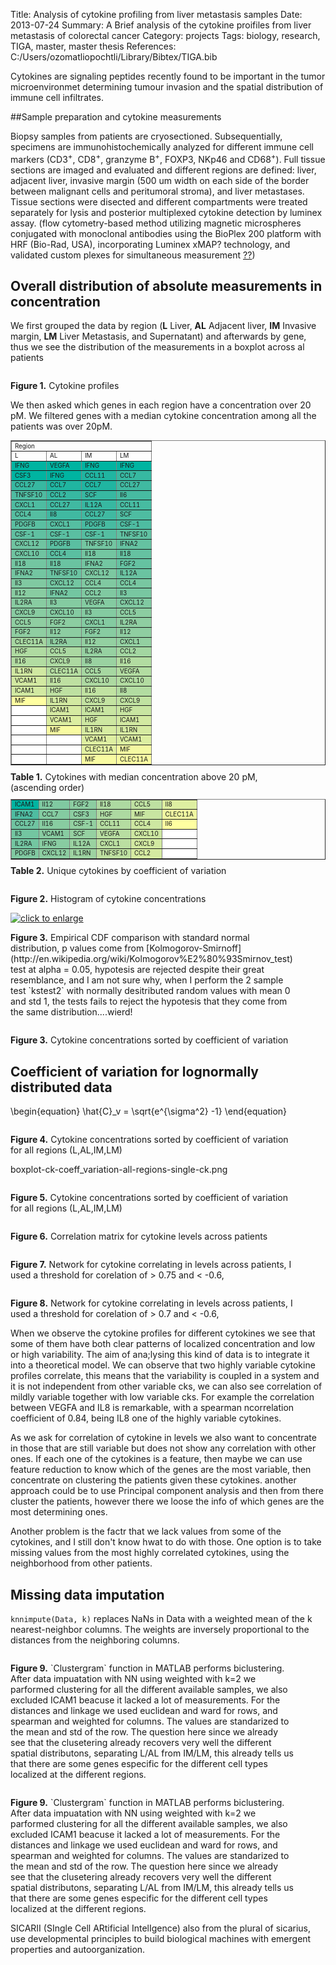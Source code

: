 Title: Analysis of cytokine profiling from liver metastasis samples
Date: 2013-07-24
Summary: A Brief analysis of the cytokine proifiles from liver metastasis of colorectal cancer
Category: projects
Tags: biology, research, TIGA, master, master thesis
References: C:/Users/ozomatliopochtli/Library/Bibtex/TIGA.bib

Cytokines are signaling peptides recently found to be important in the tumor microenvironmet determining tumour invasion and the spatial distribution of immune cell infiltrates.

##Sample preparation and cytokine measurements

Biopsy samples from patients are cryosectioned. Subsequentially, specimens are immunohistochemically analyzed for different immune cell markers (CD3<sup>+</sup>, CD8<sup>+</sup>, granzyme B<sup>+</sup>, FOXP3, NKp46 and CD68<sup>+</sup>). Full tissue sections are imaged and evaluated and different regions are defined: liver, adjacent liver, invasive  margin (500 um width on each side of the border between malignant cells and peritumoral stroma), and liver metastases. Tissue sections were disected and different compartments were treated separately for lysis and posterior multiplexed cytokine detection by luminex assay. (flow cytometry-based method utilizing magnetic microspheres conjugated with monoclonal antibodies using the BioPlex 200 platform with HRF (Bio-Rad, USA), incorporating Luminex xMAP? technology, and validated custom plexes for simultaneous measurement [??](#Krzystek-Korpacka2013))

## Overall distribution of absolute measurements in concentration

We first grouped the data by region (**L** Liver, **AL** Adjacent liver, **IM** Invasive margin, **LM** Liver Metastasis, and Supernatant) and afterwards by gene, thus we see the distribution of the measurements in a boxplot across al patients

<a class="fancybox" rel="figures" href="/static/images/tiga/boxplot-ck-profile-region-patients_log10.png" title="Cytokine profiles" target="_blank"><img src="/static/images/tiga/boxplot-ck-profile-region-patients_log10.png" style="background-color:#fff; max-width: 90%;" alt="" /></a>
<p class="caption" style="width: 90%;"><strong>Figure 1.</strong> Cytokine profiles</p>

We then asked which genes in each region have a concentration over 20 pM. We filtered genes with a median cytokine concentration among all the patients was over 20pM.

<!this is the table 1>

<table border="1" cellpadding="4" cellspacing="0" align="center" style="font-size:0.7em;">
<tr><td colspan="4">Region</td></tr>
<tr><td>L</td><td>AL</td><td>IM</td><td>LM</td></tr>
<tr><td style="background:#00B4A1">IFNG</td><td style="background:#00B4A1">VEGFA</td><td style="background:#00B4A1">IFNG</td><td style="background:#00B4A1">IFNG</td></tr>
<tr><td style="background:#00B4A1">CSF3</td><td style="background:#00B4A1">IFNG</td><td style="background:#20B5A1">CCL11</td><td style="background:#37B8A1">CCL7</td></tr>
<tr><td style="background:#37B8A1">CCL27</td><td style="background:#20B5A1">CCL7</td><td style="background:#20B5A1">CCL7</td><td style="background:#40B9A1">CCL27</td></tr>
<tr><td style="background:#4EBCA1">TNFSF10</td><td style="background:#37B8A1">CCL2</td><td style="background:#37B8A1">SCF</td><td style="background:#47BBA1">Il6</td></tr>
<tr><td style="background:#4EBCA1">CXCL1</td><td style="background:#40B9A1">CCL27</td><td style="background:#37B8A1">IL12A</td><td style="background:#47BBA1">CCL11</td></tr>
<tr><td style="background:#55BEA1">CCL4</td><td style="background:#40B9A1">Il8</td><td style="background:#40B9A1">CCL27</td><td style="background:#4EBCA1">SCF</td></tr>
<tr><td style="background:#5ABFA1">PDGFB</td><td style="background:#55BEA1">CXCL1</td><td style="background:#47BBA1">PDGFB</td><td style="background:#4EBCA1">CSF-1</td></tr>
<tr><td style="background:#60C0A1">CSF-1</td><td style="background:#5ABFA1">CSF-1</td><td style="background:#55BEA1">CSF-1</td><td style="background:#60C0A1">TNFSF10</td></tr>
<tr><td style="background:#6FC4A1">CXCL12</td><td style="background:#5ABFA1">PDGFB</td><td style="background:#73C6A1">TNFSF10</td><td style="background:#65C2A1">IFNA2</td></tr>
<tr><td style="background:#6FC4A1">CXCL10</td><td style="background:#5ABFA1">CCL4</td><td style="background:#73C6A1">Il18</td><td style="background:#65C2A1">Il18</td></tr>
<tr><td style="background:#73C6A1">Il18</td><td style="background:#6AC3A1">Il18</td><td style="background:#73C6A1">IFNA2</td><td style="background:#65C2A1">FGF2</td></tr>
<tr><td style="background:#73C6A1">IFNA2</td><td style="background:#6AC3A1">TNFSF10</td><td style="background:#7CC8A1">CXCL12</td><td style="background:#6AC3A1">IL12A</td></tr>
<tr><td style="background:#80C9A1">Il3</td><td style="background:#73C6A1">CXCL12</td><td style="background:#80C9A1">CCL4</td><td style="background:#78C7A1">CCL4</td></tr>
<tr><td style="background:#88CCA1">Il12</td><td style="background:#73C6A1">IFNA2</td><td style="background:#80C9A1">CCL2</td><td style="background:#78C7A1">Il3</td></tr>
<tr><td style="background:#88CCA1">IL2RA</td><td style="background:#84CBA1">Il3</td><td style="background:#84CBA1">VEGFA</td><td style="background:#80C9A1">CXCL12</td></tr>
<tr><td style="background:#88CCA1">CXCL9</td><td style="background:#84CBA1">CXCL10</td><td style="background:#84CBA1">Il3</td><td style="background:#8CCDA1">CCL5</td></tr>
<tr><td style="background:#8FCEA1">CCL5</td><td style="background:#8CCDA1">FGF2</td><td style="background:#84CBA1">CXCL1</td><td style="background:#8FCEA1">IL2RA</td></tr>
<tr><td style="background:#8FCEA1">FGF2</td><td style="background:#8CCDA1">Il12</td><td style="background:#88CCA1">FGF2</td><td style="background:#8FCEA1">Il12</td></tr>
<tr><td style="background:#A6D7A1">CLEC11A</td><td style="background:#8FCEA1">IL2RA</td><td style="background:#93D0A1">Il12</td><td style="background:#93D0A1">CXCL1</td></tr>
<tr><td style="background:#AFDBA1">HGF</td><td style="background:#AAD8A1">CCL5</td><td style="background:#96D1A1">IL2RA</td><td style="background:#A3D6A1">CCL2</td></tr>
<tr><td style="background:#B2DCA1">Il16</td><td style="background:#ADD9A1">CXCL9</td><td style="background:#9AD2A1">Il8</td><td style="background:#B2DCA1">Il16</td></tr>
<tr><td style="background:#D0E8A1">IL1RN</td><td style="background:#B5DDA1">CLEC11A</td><td style="background:#A6D7A1">CCL5</td><td style="background:#B2DCA1">VEGFA</td></tr>
<tr><td style="background:#D2E9A1">VCAM1</td><td style="background:#BEE0A1">Il16</td><td style="background:#ADD9A1">CXCL10</td><td style="background:#B2DCA1">CXCL10</td></tr>
<tr><td style="background:#D2E9A1">ICAM1</td><td style="background:#BEE0A1">HGF</td><td style="background:#C0E2A1">Il16</td><td style="background:#B2DCA1">Il8</td></tr>
<tr><td style="background:#FFFFA1">MIF</td><td style="background:#D2E9A1">IL1RN</td><td style="background:#C3E3A1">CXCL9</td><td style="background:#C0E2A1">CXCL9</td></tr>
<tr><td style="background:#FFFFFF">&nbsp;</td><td style="background:#D5EAA1">ICAM1</td><td style="background:#C8E5A1">ICAM1</td><td style="background:#C8E5A1">HGF</td></tr>
<tr><td style="background:#FFFFFF">&nbsp;</td><td style="background:#DCEEA1">VCAM1</td><td style="background:#CDE7A1">HGF</td><td style="background:#D2E9A1">ICAM1</td></tr>
<tr><td style="background:#FFFFFF">&nbsp;</td><td style="background:#F8FBA1">MIF</td><td style="background:#D7ECA1">IL1RN</td><td style="background:#D5EAA1">IL1RN</td></tr>
<tr><td style="background:#FFFFFF">&nbsp;</td><td style="background:#FFFFFF">&nbsp;</td><td style="background:#DEEFA1">VCAM1</td><td style="background:#DCEEA1">VCAM1</td></tr>
<tr><td style="background:#FFFFFF">&nbsp;</td><td style="background:#FFFFFF">&nbsp;</td><td style="background:#E3F1A1">CLEC11A</td><td style="background:#F4F9A1">MIF</td></tr>
<tr><td style="background:#FFFFFF">&nbsp;</td><td style="background:#FFFFFF">&nbsp;</td><td style="background:#F8FBA1">MIF</td><td style="background:#FAFCA1">CLEC11A</td></tr>
</table>

<p class="caption" style="width: 90%; margin-top: 5px; margin-bottom: 5px;"><strong>Table 1.</strong> Cytokines with median concentration above 20 pM, (ascending order)</p>

<!this is the table 2>

<table border="1" cellpadding="4" cellspacing="0" align="center" style="font-size:0.7em;">
<tr><td style="background:#00B4A1">ICAM1</td><td style="background:#80C9A1">Il12</td><td style="background:#8CCDA1">FGF2</td><td style="background:#ADD9A1">Il18</td><td style="background:#BEE0A1">CCL5</td><td style="background:#DEEFA1">Il8</td></tr>
<tr><td style="background:#4EBCA1">IFNA2</td><td style="background:#84CBA1">CCL7</td><td style="background:#8CCDA1">CSF3</td><td style="background:#ADD9A1">HGF</td><td style="background:#C8E5A1">MIF</td><td style="background:#F0F7A1">CLEC11A</td></tr>
<tr><td style="background:#6FC4A1">CCL27</td><td style="background:#88CCA1">Il16</td><td style="background:#93D0A1">CSF-1</td><td style="background:#B5DDA1">CCL11</td><td style="background:#CDE7A1">CCL4</td><td style="background:#FFFFA1">Il6</td></tr>
<tr><td style="background:#73C6A1">Il3</td><td style="background:#88CCA1">VCAM1</td><td style="background:#96D1A1">SCF</td><td style="background:#B8DEA1">VEGFA</td><td style="background:#CDE7A1">CXCL10</td><td style="background:#FFFFFF">&nbsp;</td></tr>
<tr><td style="background:#73C6A1">IL2RA</td><td style="background:#88CCA1">IFNG</td><td style="background:#9AD2A1">IL12A</td><td style="background:#BBDFA1">CXCL1</td><td style="background:#D2E9A1">CXCL9</td><td style="background:#FFFFFF">&nbsp;</td></tr>
<tr><td style="background:#80C9A1">PDGFB</td><td style="background:#8CCDA1">CXCL12</td><td style="background:#9DD3A1">IL1RN</td><td style="background:#BEE0A1">TNFSF10</td><td style="background:#D5EAA1">CCL2</td><td style="background:#FFFFFF">&nbsp;</td></tr>
</table>
<p class="caption" style="width: 90%; margin-top: 5px;"><strong>Table 2.</strong> Unique cytokines by coefficient of variation</p>

<a class="fancybox" rel="figures" href="/static/images/tiga/hist_cytokine_concentrations.png" title="Histogram of cytokine concentrations" target="_blank"><img src="/static/images/tiga/hist_cytokine_concentrations.png" style="background-color:#fff; max-width: 90%;" alt="" /></a>
<p class="caption" style="width: 90%;"><strong>Figure 2.</strong> Histogram of cytokine concentrations</p>


<a class="fancybox" rel="figures" href="/static/images/tiga/ecdf_kstest.png" title="mpirical CDF" target="_blank"><img src="/static/images/tiga/ecdf_kstest.png" style="background-color:#fff; max-width: 90%;" alt="click to enlarge" /></a>
<p class="caption" style="width: 90%;"><strong>Figure 3.</strong> Empirical CDF comparison with standard normal distribution, p values come from [Kolmogorov-Smirnoff](http://en.wikipedia.org/wiki/Kolmogorov%E2%80%93Smirnov_test) test at alpha = 0.05, hypotesis are rejected despite their great resemblance, and I am not sure why, when I perform the 2 sample test `kstest2` with normally desitributed random values with mean 0 and std 1, the tests fails to reject the hypotesis that they come from the same distribution....wierd!</p>


<a class="fancybox" rel="figures" href="/static/images/tiga/boxplot-ck-coeff_variation-region-patients_log10.png" title="Coefficient of variation sorted" target="_blank"><img src="/static/images/tiga/boxplot-ck-coeff_variation-region-patients_log10.png" style="background-color:#fff; max-width: 90%;" alt="" /></a>
<p class="caption" style="width: 90%;"><strong>Figure 3.</strong> Cytokine concentrations sorted by coefficient of variation</p>

## Coefficient of variation for lognormally distributed data

\\begin{equation}
   \hat{C}_v = \sqrt{e^{\sigma^2} -1}
\\end{equation}



<a class="fancybox" rel="figures" href="/static/images/tiga/boxplot-ck-coeff_variation-all-regions.png" title="Coefficient of variation sorted for all regions" target="_blank"><img src="/static/images/tiga/boxplot-ck-coeff_variation-all-regions.png" style="background-color:#fff; max-width: 90%;" alt="" /></a>
<p class="caption" style="width: 90%;"><strong>Figure 4.</strong> Cytokine concentrations sorted by coefficient of variation for all regions (L,AL,IM,LM)</p>

boxplot-ck-coeff_variation-all-regions-single-ck.png

<a class="fancybox" rel="figures" href="/static/images/tiga/boxplot-ck-coeff_variation-all-regions-single-ck.png" title="Coefficient of variation sorted for all regions" target="_blank"><img src="/static/images/tiga/boxplot-ck-coeff_variation-all-regions-single-ck.png" style="background-color:#fff; max-width: 90%;" alt="" /></a>
<p class="caption" style="width: 90%;"><strong>Figure 5.</strong> Cytokine concentrations sorted by coefficient of variation for all regions (L,AL,IM,LM)</p>

<a class="fancybox" rel="figures" href="/static/images/tiga/rank_corr_matrix.png" title="Rank correlations matrix" target="_blank"><img src="/static/images/tiga/rank_corr_matrix.png" style="background-color:#fff; max-width: 90%;" alt="" /></a>
<p class="caption" style="width: 90%;"><strong>Figure 6.</strong> Correlation matrix for cytokine levels across patients</p>

<a class="fancybox" rel="figures" href="/static/images/tiga/ck_corr_network.png" title="Network of correlations" target="_blank"><img src="/static/images/tiga/ck_corr_network.png" style="background-color:#fff; max-width: 90%;" alt="" /></a>
<p class="caption" style="width: 90%;"><strong>Figure 7.</strong> Network for cytokine correlating in levels across patients, I used a threshold for corelation of &gt; 0.75 and &lt; -0.6, </p>

<a class="fancybox" rel="figures" href="/static/images/tiga/ck_corr_network-07.png" title="Network of correlations" target="_blank"><img src="/static/images/tiga/ck_corr_network-07.png" style="background-color:#fff; max-width: 90%;" alt="" /></a>
<p class="caption" style="width: 90%;"><strong>Figure 8.</strong> Network for cytokine correlating in levels across patients, I used a threshold for corelation of &gt; 0.7 and &lt; -0.6, </p>

When we observe the cytokine profiles for different cytokines we see that some of them have both clear patterns of localized concentration and low or high variability. The aim of ana;lysing this kind of data is to integrate it into a theoretical model. We can observe that two highly variable cytokine profiles correlate, this means that the variability is coupled in a system and it is not independent from other variable cks, we can also see correlation of mildly variable together with low variable cks. For example the correlation between VEGFA and IL8 is remarkable, with a spearman ncorrelation coefficient of 0.84, being IL8 one of the highly variable cytokines.

As we ask for correlation of cytokine in levels we also want to concentrate in those that are still variable but does not show any correlation with other ones. If each one of the cytokines is a feature, then maybe we can use feature reduction to know which of the genes are the most variable, then concentrate on clustering the patients given these cytokines. another approach could be to use Principal component analysis and then from there cluster the patients, however there we loose the info of which genes are the most determining ones.

Another problem is the factr that we lack values from some of the cytokines, and I still don't know hwat to do with those. One option is to take missing values from the most highly correlated cytokines, using the neighborhood from other patients.

## Missing data imputation

`knnimpute(Data, k)` replaces NaNs in Data with a weighted mean of the k nearest-neighbor columns. The weights are inversely proportional to the distances from the neighboring columns.




<a class="fancybox" rel="figures" href="/static/images/tiga/Ck_profiiles_clustergram_rows_euc-ward_spear-weight.png" title="Network of correlations" target="_blank"><img src="/static/images/tiga/Ck_profiiles_clustergram_rows_euc-ward_spear-weight.png" style="background-color:#fff; max-width: 90%;" alt="" /></a>
<p class="caption" style="width: 90%;"><strong>Figure 9.</strong> `Clustergram` function in MATLAB performs biclustering. After data impuatation with NN using weighted with k=2 we parformed clustering for all the different available samples, we also excluded ICAM1 beacuse it lacked a lot of measurements. For the distances and linkage we used euclidean and ward for rows, and spearman and weighted for columns. The values are standarized to the mean and std of the row. The question here since we already see that the clusetering already recovers very well the different spatial distributons, separating L/AL from IM/LM, this already tells us that there are some genes especific for the different cell types localized at the different regions.</p>

<a class="fancybox" rel="figures" href="/static/images/tiga/Spatial_Ck_profiiles_clustergram_rows_euc-ward2.png" title="Network of correlations" target="_blank"><img src="/static/images/tiga/Spatial_Ck_profiiles_clustergram_rows_euc-ward2.png" style="background-color:#fff; max-width: 90%;" alt="" /></a>
<p class="caption" style="width: 90%;"><strong>Figure 9.</strong> `Clustergram` function in MATLAB performs biclustering. After data impuatation with NN using weighted with k=2 we parformed clustering for all the different available samples, we also excluded ICAM1 beacuse it lacked a lot of measurements. For the distances and linkage we used euclidean and ward for rows, and spearman and weighted for columns. The values are standarized to the mean and std of the row. The question here since we already see that the clusetering already recovers very well the different spatial distributons, separating L/AL from IM/LM, this already tells us that there are some genes especific for the different cell types localized at the different regions.</p>

SICARII (SIngle Cell ARtificial IntelIgence) also from the plural of sicarius, use developmental principles to build biological machines with emergent properties and autoorganization.